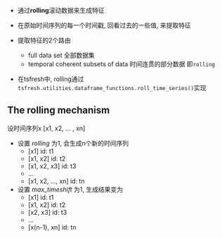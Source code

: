 - 通过**rolling**滚动数据来生成特征
- 在原始时间序列的每一个时间戳, 回看过去的一些值, 来提取特征
- 提取特征的2个路由
  - full data set 全部数据集
  - temporal coherent subsets of data 时间连贯的部分数据 即`rolling`
  
- 在tsfresh中, rolling通过`tsfresh.utilities.dataframe_functions.roll_time_series()`实现

## The rolling mechanism
设时间序列x [x1, x2, ... , xn]
- 设置 *rolling* 为1, 会生成n个新的时间序列
  - [x1] id: t1
  - [x1, x2] id: t2
  - [x1, x2, x3] id: t3
  - ...
  - [x1, x2, ..., xn] id: tn
- 设置 *max_timeshift* 为1, 生成结果变为
  - [x1] id: t1
  - [x1, x2] id: t2
  - [x2, x3] id: t3
  - ...
  - [x(n-1), xn] id: tn
  
  
